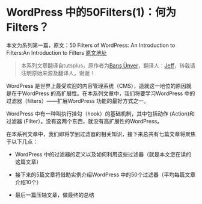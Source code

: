 # WordPress 中的50Filters(1)：何为Filters？

本文为系列第一篇，原文：50 Filters of WordPress: An Introduction to 
Filters:An Introduction to Filters  [原文地址](http://code.tutsplus.com/tutorials/50-filters-of-wordpress-an-introduction-to-filters--cms-21294)

> 本系列文章翻译自tutsplus，原作者为[Barış Ünver](http://tutsplus.com/authors/baris-unver)，翻译人：[Jeff](http://devework.com/)，转载请注明原始来源及翻译人，谢谢！


WordPress 是世界上最受欢迎的内容管理系统（CMS），造就这一地位的原因就是在于WordPress 的高扩展性。在本系列文章中，我们将要学习WordPress 中的过滤器（filters）——扩展WordPress 功能的最好方式之一。

WordPress 中有一种叫执行挂勾（hook）的基础机制，其中包括动作 (Action)和过滤器 (Filter）。没有这两个东西，就没有高扩展性的WordPress。

在本系列文章中，我们即将学到过滤器的相关知识，接下来总共有七篇文章将聚焦于以下几点：

- WordPress 中的过滤器的定义以及如何利用这些过滤器（就是本文您在读的这篇文章）

- 接下来的5篇文章将借助实例介绍WordPress 中的50个过滤器（平均每篇文章介绍10个）

- 最后一篇压轴文章，做最终的总结











